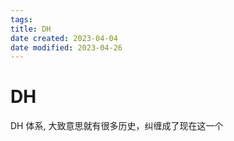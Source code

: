 ```yaml
---
tags:
title: DH
date created: 2023-04-04
date modified: 2023-04-26
---
```


# DH

DH 体系, 大致意思就有很多历史，纠缠成了现在这一个
